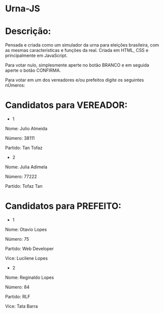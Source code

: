 # Urna-JS

# Descrição: 

Pensada e criada como um simulador da urna para eleições brasileira, com as mesmas caracteristicas e funções da real. Criada em HTML, CSS e principalmente em JavaScript.

Para votar nulo, simplesmente aperte no botão BRANCO e em seguida aperte o botão CONFIRMA.

Para votar em um dos vereadores e/ou prefeitos digite os seguintes nÚmeros:

# Candidatos para VEREADOR:

- 1

Nome: Julio Almeida

Número: 38111

Partido: Tan Tofaz

- 2

Nome: Julia Adimela

Número: 77222

Partido: Tofaz Tan

# Candidatos para PREFEITO:

- 1

Nome: Otavio Lopes

Número: 75

Partido: Web Developer

Vice: Lucilene Lopes

- 2

Nome: Reginaldo Lopes

Número: 84

Partido: RLF

Vice: Tata Barra
